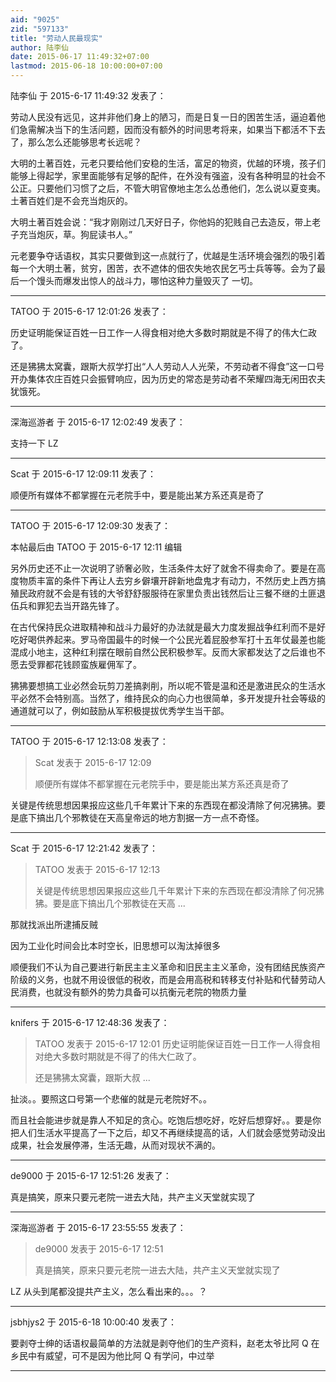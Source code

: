 ```yaml
---
aid: "9025"
zid: "597133"
title: "劳动人民最现实"
author: 陆李仙
date: 2015-06-17 11:49:32+07:00
lastmod: 2015-06-18 10:00:00+07:00
---
```


陆李仙 于 2015-6-17 11:49:32 发表了：

劳动人民没有远见，这并非他们身上的陋习，而是日复一日的困苦生活，逼迫着他们急需解决当下的生活问题，因而没有额外的时间思考将来，如果当下都活不下去了，那么怎么还能够思考长远呢？

大明的土著百姓，元老只要给他们安稳的生活，富足的物资，优越的环境，孩子们能够上得起学，家里面能够有足够的配件，在外没有强盗，没有各种明显的社会不公正。只要他们习惯了之后，不管大明官僚地主怎么怂恿他们，怎么说以夏变夷。土著百姓们是不会充当炮灰的。

大明土著百姓会说：“我才刚刚过几天好日子，你他妈的犯贱自己去造反，带上老子充当炮灰，草。狗屁读书人。”

元老要争夺话语权，其实只要做到这一点就行了，优越是生活环境会强烈的吸引着每一个大明土著，贫穷，困苦，衣不遮体的佃农失地农民乞丐士兵等等。会为了最后一个馒头而爆发出惊人的战斗力，哪怕这种力量毁灭了 一切。

---

TATOO 于 2015-6-17 12:01:26 发表了：

历史证明能保证百姓一日工作一人得食相对绝大多数时期就是不得了的伟大仁政了。

还是狒狒太窝囊，跟斯大叔学打出“人人劳动人人光荣，不劳动者不得食”这一口号开办集体农庄百姓只会振臂响应，因为历史的常态是劳动者不荣耀四海无闲田农夫犹饿死。

---

深海巡游者 于 2015-6-17 12:02:49 发表了：

支持一下 LZ

---

Scat 于 2015-6-17 12:09:11 发表了：

顺便所有媒体不都掌握在元老院手中，要是能出某方系还真是奇了

---

TATOO 于 2015-6-17 12:09:30 发表了：

本帖最后由 TATOO 于 2015-6-17 12:11 编辑

另外历史还不止一次说明了骄奢必败，生活条件太好了就舍不得卖命了。要是在高度物质丰富的条件下再让人去穷乡僻壤开辟新地盘鬼才有动力，不然历史上西方搞殖民政府就不会是有钱的大爷舒舒服服待在家里负责出钱然后让三餐不继的土匪退伍兵和罪犯去当开路先锋了。

在古代保持民众进取精神和战斗力最好的办法就是最大力度发掘战争红利而不是好吃好喝供养起来。罗马帝国最牛的时候一个公民光着屁股参军打十五年仗最差也能混成小地主，这种红利摆在眼前自然公民积极参军。反而大家都发达了之后谁也不愿去受罪都花钱顾蛮族雇佣军了。

狒狒要想搞工业必然会玩剪刀差搞剥削，所以呢不管是温和还是激进民众的生活水平必然不会特别高。当然了，维持民众的向心力也很简单，多开发提升社会等级的通道就可以了，例如鼓励从军积极提拔优秀学生当干部。

---

TATOO 于 2015-6-17 12:13:08 发表了：

> Scat 发表于 2015-6-17 12:09
>
> 顺便所有媒体不都掌握在元老院手中，要是能出某方系还真是奇了

关键是传统思想因果报应这些几千年累计下来的东西现在都没清除了何况狒狒。要是底下搞出几个邪教徒在天高皇帝远的地方割据一方一点不奇怪。

---

Scat 于 2015-6-17 12:21:42 发表了：

> TATOO 发表于 2015-6-17 12:13
>
> 关键是传统思想因果报应这些几千年累计下来的东西现在都没清除了何况狒狒。要是底下搞出几个邪教徒在天高 ...

那就找派出所逮捕反贼

因为工业化时间会比本时空长，旧思想可以淘汰掉很多

顺便我们不认为自己要进行新民主主义革命和旧民主主义革命，没有团结民族资产阶级的义务，也就不用设很低的税收，而是会用高税和转移支付补贴和代替劳动人民消费，也就没有额外的势力具备可以抗衡元老院的物质力量

---

knifers 于 2015-6-17 12:48:36 发表了：

> TATOO 发表于 2015-6-17 12:01 历史证明能保证百姓一日工作一人得食相对绝大多数时期就是不得了的伟大仁政了。
>
> 还是狒狒太窝囊，跟斯大叔 ...

扯淡。。要照这口号第一个悲催的就是元老院好不。。

而且社会能进步就是靠人不知足的贪心。吃饱后想吃好，吃好后想穿好。。要是你把人们生活水平提高了一下之后，却又不再继续提高的话，人们就会感觉劳动没出成果，社会发展停滞，生活无趣，从而对现状不满的。

---

de9000 于 2015-6-17 12:51:26 发表了：

真是搞笑，原来只要元老院一进去大陆，共产主义天堂就实现了

---

深海巡游者 于 2015-6-17 23:55:55 发表了：

> de9000 发表于 2015-6-17 12:51
>
> 真是搞笑，原来只要元老院一进去大陆，共产主义天堂就实现了

LZ 从头到尾都没提共产主义，怎么看出来的。。。？

---

jsbhjys2 于 2015-6-18 10:00:40 发表了：

要剥夺士绅的话语权最简单的方法就是剥夺他们的生产资料，赵老太爷比阿 Q 在乡民中有威望，可不是因为他比阿 Q 有学问，中过举

---
